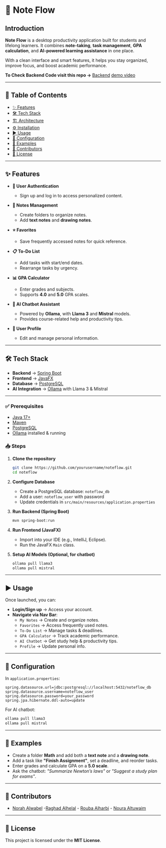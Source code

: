 # 📘 Note Flow  

## Introduction  
**Note Flow** is a desktop productivity application built for students and lifelong learners. It combines **note-taking**, **task management**, **GPA calculation**, and **AI-powered learning assistance** in one place.  

With a clean interface and smart features, it helps you stay organized, improve focus, and boost academic performance.  

**To Check Backend Code visit this repo ->** [Backend](https://github.com/Norahmw21/NoteFlow-Backend)
[demo video](https://www.canva.com/design/DAGxK9Peo_E/NWPbT8BwOSOVT2sMx37KWQ/watch?utm_content=DAGxK9Peo_E&utm_campaign=designshare&utm_medium=link2&utm_source=uniquelinks&utlId=h3287cf69b3)

---

## 📑 Table of Contents  
- [✨ Features](#-features)  
- [🛠 Tech Stack](#-tech-stack)  
- [🏗 Architecture](#-architecture)  
- [⚙️ Installation](#️-installation)  
- [▶️ Usage](#️-usage)  
- [🔧 Configuration](#-configuration)  
- [📂 Examples](#-examples)  
- [👥 Contributors](#-contributors)  
- [📜 License](#-license)  

---

## ✨ Features  
- **🔐 User Authentication**  
  - Sign up and log in to access personalized content.  

- **📝 Notes Management**  
  - Create folders to organize notes.  
  - Add **text notes** and **drawing notes**.  

- **⭐ Favorites**  
  - Save frequently accessed notes for quick reference.  

- **📋 To-Do List**  
  - Add tasks with start/end dates.  
  - Rearrange tasks by urgency.  

- **📊 GPA Calculator**  
  - Enter grades and subjects.  
  - Supports **4.0** and **5.0** GPA scales.  

- **🤖 AI Chatbot Assistant**  
  - Powered by **Ollama**, with **Llama 3** and **Mistral** models.  
  - Provides course-related help and productivity tips.  

- **👤 User Profile**  
  - Edit and manage personal information.  

---

## 🛠 Tech Stack  
- **Backend** → [Spring Boot](https://spring.io/projects/spring-boot)  
- **Frontend** → [JavaFX](https://openjfx.io/)  
- **Database** → [PostgreSQL](https://www.postgresql.org/)  
- **AI Integration** → [Ollama](https://ollama.ai/) with Llama 3 & Mistral  

---

### ✅ Prerequisites  
- [Java 17+](https://adoptium.net/)  
- [Maven](https://maven.apache.org/)  
- [PostgreSQL](https://www.postgresql.org/download/)  
- [Ollama](https://ollama.ai/) installed & running  

### 📥 Steps  
1. **Clone the repository**  
   ```bash
   git clone https://github.com/yourusername/noteflow.git
   cd noteflow
   ```
2. **Configure Database**  
   - Create a PostgreSQL database: `noteflow_db`  
   - Add a user: `noteflow_user` with password  
   - Update credentials in `src/main/resources/application.properties`  

3. **Run Backend (Spring Boot)**  
   ```bash
   mvn spring-boot:run
   ```

4. **Run Frontend (JavaFX)**  
   - Import into your IDE (e.g., IntelliJ, Eclipse).  
   - Run the JavaFX `Main` class.  

5. **Setup AI Models (Optional, for chatbot)**  
   ```bash
   ollama pull llama3
   ollama pull mistral
   ```

---

## ▶️ Usage  
Once launched, you can:  
- **Login/Sign up** → Access your account.  
- **Navigate via Nav Bar**:  
  - `My Notes` → Create and organize notes.  
  - `Favorites` → Access frequently used notes.  
  - `To-Do List` → Manage tasks & deadlines.  
  - `GPA Calculator` → Track academic performance.  
  - `AI Chatbot` → Get study help & productivity tips.  
  - `Profile` → Update personal info.  

---

## 🔧 Configuration  

In `application.properties`:  
```properties
spring.datasource.url=jdbc:postgresql://localhost:5432/noteflow_db
spring.datasource.username=noteflow_user
spring.datasource.password=your_password
spring.jpa.hibernate.ddl-auto=update
```

For AI chatbot:  
```bash
ollama pull llama3
ollama pull mistral
```
---

## 📂 Examples  
- Create a folder **Math** and add both a **text note** and a **drawing note**.  
- Add a task like **"Finish Assignment"**, set a deadline, and reorder tasks.  
- Enter grades and calculate GPA on a **5.0 scale**.  
- Ask the chatbot: *"Summarize Newton’s laws"* or *"Suggest a study plan for exams"*.  

---


## 👥 Contributors  
- [Norah Alwabel](https://github.com/Norahmw21) -[Raghad Alhelal](https://github.com/Raghadlh) - [Rouba Alharbi](https://github.com/Rubabdran) - [Noura Altuwaim](https://github.com/tunourah)  

---

## 📜 License  
This project is licensed under the **MIT License**.  
